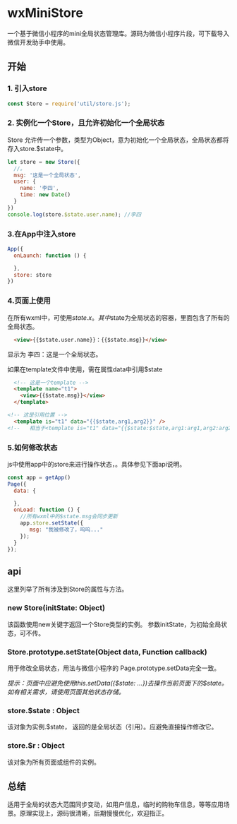 # wxMiniStore

一个基于微信小程序的mini全局状态管理库。源码为微信小程序片段，可下载导入微信开发助手中使用。

## 开始
### 1. 引入store
```js
const Store = require('util/store.js');
```
### 2. 实例化一个Store，且允许初始化一个全局状态
Store 允许传一个参数，类型为Object，意为初始化一个全局状态，全局状态都将存入store.$state中。
```js 
let store = new Store({
  //。
  msg: '这是一个全局状态',
  user: {
    name: '李四',
    time: new Date()
  }
})
console.log(store.$state.user.name); //李四
```
### 3.在App中注入store
```js
App({
  onLaunch: function () {

  },
  store: store
})
```
### 4.页面上使用
在所有wxml中，可使用$state.x。
其中$state为全局状态的容器，里面包含了所有的全局状态。
```html
  <view>{{$state.user.name}}：{{$state.msg}}</view>
```
显示为 李四：这是一个全局状态。
 
如果在template文件中使用，需在属性data中引用$state
```html
  <!-- 这是一个template -->
  <template name="t1">
    <view>{{$state.msg}}</view>
  </template>

<!-- 这是引用位置 -->
  <template is="t1" data="{{$state,arg1,arg2}}" />
<!--   相当于<template is="t1" data="{{$state:$state,arg1:arg1,arg2:arg2}}" /> -->
```

### 5.如何修改状态
js中使用app中的store来进行操作状态，。具体参见下面api说明。
```js
const app = getApp()
Page({
  data: {

  },
  onLoad: function () {
    //所有wxml中的$state.msg会同步更新
    app.store.setState({
       msg: "我被修改了，呜呜..."
    });
  }
});

```
## api
这里列举了所有涉及到Store的属性与方法。
### new Store(initState: Object)
该函数使用new关键字返回一个Store类型的实例。
参数initState，为初始全局状态，可不传。

### Store.prototype.setState(Object data, Function callback)
用于修改全局状态，用法与微信小程序的 Page.prototype.setData完全一致。

*提示：页面中应避免使用this.setData({$state: ...})去操作当前页面下的$state。如有相关需求，请使用页面其他状态存储。*

### store.$state : Object
该对象为实例.$state， 返回的是全局状态（引用）。应避免直接操作修改它。

### store.$r : Object
该对象为所有页面或组件的实例。

## 总结
适用于全局的状态大范围同步变动，如用户信息，临时的购物车信息，等等应用场景。原理实现上，源码很清晰，后期慢慢优化，欢迎指正。


